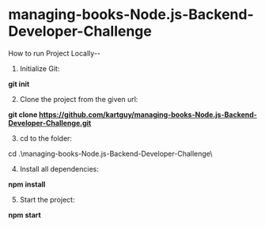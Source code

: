 # managing-books-Node.js-Backend-Developer-Challenge

How to run Project Locally--

1) Initialize Git:

**git init**

2) Clone the project from the given url:

**git clone https://github.com/kartguy/managing-books-Node.js-Backend-Developer-Challenge.git**

3) cd to the folder:

cd .\managing-books-Node.js-Backend-Developer-Challenge\
   
4) Install all dependencies:

**npm install**

5) Start the project:
   
**npm start**
